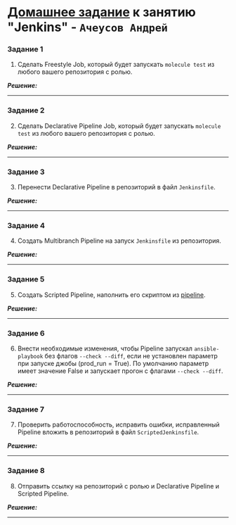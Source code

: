# [Домашнее задание](https://github.com/netology-code/mnt-homeworks/blob/MNT-video/09-ci-04-jenkins/README.md) к занятию  "Jenkins" - `Ачеусов Андрей`


### Задание 1

1. Сделать Freestyle Job, который будет запускать `molecule test` из любого вашего репозитория с ролью.

***Решение:***  



---


### Задание 2

2. Сделать Declarative Pipeline Job, который будет запускать `molecule test` из любого вашего репозитория с ролью.

***Решение:***  



---


### Задание 3

3. Перенести Declarative Pipeline в репозиторий в файл `Jenkinsfile`.

***Решение:***  



---


### Задание 4

4. Создать Multibranch Pipeline на запуск `Jenkinsfile` из репозитория.

***Решение:***  



---


### Задание 5

5. Создать Scripted Pipeline, наполнить его скриптом из [pipeline](./pipeline).

***Решение:***  



---


### Задание 6

6. Внести необходимые изменения, чтобы Pipeline запускал `ansible-playbook` без флагов `--check --diff`, если не установлен параметр при запуске джобы (prod_run = True). По умолчанию параметр имеет значение False и запускает прогон с флагами `--check --diff`.

***Решение:***  



---


### Задание 7

7. Проверить работоспособность, исправить ошибки, исправленный Pipeline вложить в репозиторий в файл `ScriptedJenkinsfile`.

***Решение:***  



---


### Задание 8

8. Отправить ссылку на репозиторий с ролью и Declarative Pipeline и Scripted Pipeline.

***Решение:***  



---
